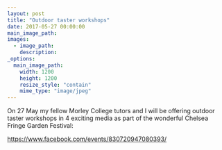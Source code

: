 ```yaml
---
layout: post
title: "Outdoor taster workshops"
date: 2017-05-27 00:00:00
main_image_path: 
images:
  - image_path: 
    description: 
_options:
  main_image_path:
    width: 1200
    height: 1200
    resize_style: "contain"
    mime_type: "image/jpeg"
---
```


On 27 May my fellow Morley College tutors and I will be offering outdoor taster workshops in 4 exciting media as part of the wonderful Chelsea Fringe Garden Festival:
 
https://www.facebook.com/events/830720947080393/